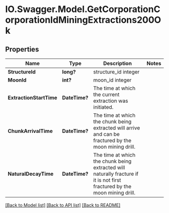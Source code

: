 # IO.Swagger.Model.GetCorporationCorporationIdMiningExtractions200Ok
## Properties

Name | Type | Description | Notes
------------ | ------------- | ------------- | -------------
**StructureId** | **long?** | structure_id integer | 
**MoonId** | **int?** | moon_id integer | 
**ExtractionStartTime** | **DateTime?** | The time at which the current extraction was initiated.  | 
**ChunkArrivalTime** | **DateTime?** | The time at which the chunk being extracted will arrive and can be fractured by the moon mining drill.  | 
**NaturalDecayTime** | **DateTime?** | The time at which the chunk being extracted will naturally fracture if it is not first fractured by the moon mining drill.  | 

[[Back to Model list]](../README.md#documentation-for-models) [[Back to API list]](../README.md#documentation-for-api-endpoints) [[Back to README]](../README.md)

